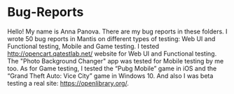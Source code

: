 # Bug-Reports 

Hello! My name is Anna Panova. There are my bug reports in these folders. I wrote 50 bug reports in Mantis on different types of testing: Web UI and Functional testing, Mobile and Game testing.
I tested http://opencart.qatestlab.net/ website for Web UI and Functional testing. The "Photo Background Changer" app was tested for Mobile testing by me too. As for Game testing, I tested the “Pubg Mobile” game in iOS and the “Grand Theft Auto: Vice City” game in Windows 10.
And also I was beta testing a real site: https://openlibrary.org/.


